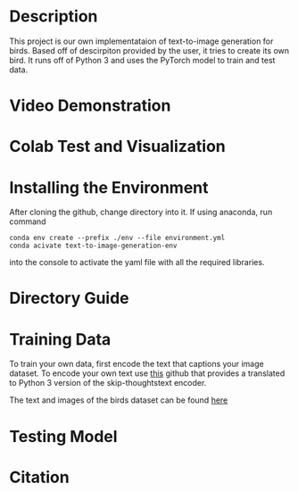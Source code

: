 # Description
This project is our own implementataion of text-to-image generation for birds. Based off of descirpiton provided by the user, it tries to create its own bird. It runs off of Python 3 and uses the PyTorch model to train and test data.
# Video Demonstration

# Colab Test and Visualization

# Installing the Environment
After cloning the github, change directory into it. If using anaconda, run command 
```
conda env create --prefix ./env --file environment.yml
conda acivate text-to-image-generation-env
``` 
into the console to activate the yaml file with all the required libraries.
# Directory Guide


# Training Data
To train your own data, first encode the text that captions your image dataset. To encode your own text use [this](https://github.com/elvisyjlin/skip-thoughts) github that provides a translated to Python 3 version of the skip-thoughtstext encoder.

The text and images of the birds dataset can be found [here](https://drive.google.com/drive/folders/1Ai4x3CQDdI8Jb2teCDjzh6VAU_nXtxrv?usp=sharing)
# Testing Model

# Citation